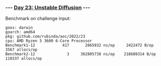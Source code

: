 ### --- [Day 23: Unstable Diffusion](https://adventofcode.com/2022/day/23) ---

Benchmark on challenge input:

```
goos: darwin
goarch: amd64
pkg: github.com/rubinda/aoc/2022/23
cpu: AMD Ryzen 5 3600 6-Core Processor
Benchmark1-12    	     417	   2865832 ns/op	 2422472 B/op	    3567 allocs/op
Benchmark2-12    	       3	 362805738 ns/op	218689314 B/op	  110337 allocs/op
```
